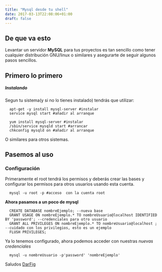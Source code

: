 ```yaml
---
title: "Mysql desde tu shell"
date: 2017-03-13T22:08:06+01:00
draft: false
---
```


## De que va esto
Levantar un servidor **MySQL** para tus proyectos es tan sencillo como tener cualquier distribución GNU/linux
o similares y asegurarte de seguir algunos pasos sencillos.

<!--more-->

## Primero lo primero
##### **Instalando**
Segun tu sistema(y si no lo tienes instalado) tendrás que utilizar:
```shell
  apt-get -y install mysql-server #instalar
  service mysql start #añadir al arranque
```
```shell
  yum install mysql-server #instalar
  /sbin/service mysqld start #arrancar
  chkconfig mysqld on #añadir al arranque
```
O similares para otros sistemas.

## Pasemos al uso
### Configuración
Primeramente el root tendrá los permisos y deberás crear las bases y configurar los permisos para otros
usuarios usando esta cuenta.
```shell
  mysql -u root -p #acceso  con la cuenta root
```
**Ahora pasamos a un poco de mysql**
```mysql
  CREATE DATABASE nombreEjemplo; --nueva base
  GRANT USAGE ON nombreEjemplo.* TO nombreUsuario@localhost IDENTIFIED BY 'password'; --credenciales para otro usuario
  GRANT ALL PRIVILEGES ON nombreEjemplo.* TO nombreUsuario@localhost ; --cuidado con los privilegios, esto es un ejemplo
  FLUSH PRIVILEGES;
```
Ya lo tenemos configurado, ahora podemos acceder con nuestras *nuevas credenciales*
```shell
  mysql -u nombreUsuario -p'password' 'nombreEjemplo'
```
Saludos
[DarFig](https://github.com/DarFig)
